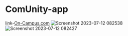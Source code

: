 # ComUnity-app
link-[On-Campus.com](https://On-Campus.netlify.app)
![Screenshot 2023-07-12 082538](https://github.com/pavitrakumargupta/ComUnity-app/assets/88044814/215ccec1-8ead-4c23-8e91-39240c693ed9)
![Screenshot 2023-07-12 082427](https://github.com/pavitrakumargupta/ComUnity-app/assets/88044814/6d3f89ac-52d3-414e-afe6-3e1322c8bcf3)
